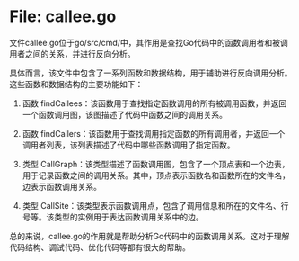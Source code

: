 # File: callee.go

文件callee.go位于go/src/cmd/中，其作用是查找Go代码中的函数调用者和被调用者之间的关系，并进行反向分析。

具体而言，该文件中包含了一系列函数和数据结构，用于辅助进行反向调用分析。这些函数和数据结构的主要功能如下：

1. 函数 findCallees：该函数用于查找指定函数调用的所有被调用函数，并返回一个函数调用图，该图描述了代码中函数之间的调用关系。

2. 函数 findCallers：该函数用于查找调用指定函数的所有调用者，并返回一个调用者列表，该列表描述了代码中哪些函数调用了指定函数。

3. 类型 CallGraph：该类型描述了函数调用图，包含了一个顶点表和一个边表，用于记录函数之间的调用关系。其中，顶点表示函数名和函数所在的文件名，边表示函数调用关系。

4. 类型 CallSite：该类型表示函数调用点，包含了调用信息和所在的文件名、行号等。该类型的实例用于表达函数调用关系中的边。

总的来说，callee.go的作用就是帮助分析Go代码中的函数调用关系。这对于理解代码结构、调试代码、优化代码等都有很大的帮助。

